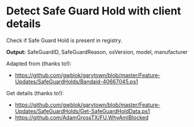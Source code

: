 # Detect Safe Guard Hold with client details

Check if Safe Guard Hold is present in registry.

**Output:** SafeGuardID, SafeGuardReason, osVersion, model, manufacturer

Adapted from (thanks to!):
- https://github.com/gwblok/garytown/blob/master/Feature-Updates/SafeGuardHolds/Bandaid-40667045.ps1

Get details (thanks to!):
- https://github.com/gwblok/garytown/blob/master/Feature-Updates/SafeGuardHolds/Get-SafeGuardHoldData.ps1
- https://github.com/AdamGrossTX/FU.WhyAmIBlocked